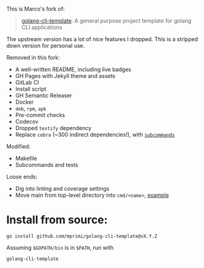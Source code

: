  This is Marco's fork of:

 > [golang-cli-template](https://github.com/FalcoSuessgott/golang-cli-template): A general purpose project template for golang CLI applications

The upstream version has a lot of nice features I dropped. This is a stripped down version for personal use.

Removed in this fork:

 * A well-written README, including live badges
 * GH Pages with Jekyll theme and assets
 * GitLab CI
 * Install script
 * GH Semantic Releaser
 * Docker
 * `deb`, `rpm`, `apk`
 * Pre-commit checks
 * Codecov
 * Dropped `testify` dependency
 * Replace `cobra` (~300 indirect dependencies!), with [`subcommands`](https://pkg.go.dev/github.com/google/subcommands)

Modified:

 * Makefile
 * Subcommands and tests

Loose ends:
 * Dig into linting and coverage settings
 * Move main from top-level directory into `cmd/<name>`, [example](https://github.com/golangci/golangci-lint/tree/master/cmd/golangci-lint)

# Install from source:

```
go install github.com/mprimi/golang-cli-template@vX.Y.Z
```

Assuming `$GOPATH/bin` is in `$PATH`, run with
```
golang-cli-template
```
